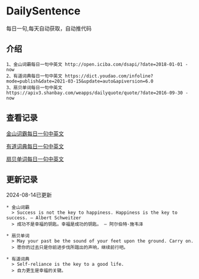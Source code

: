# DailySentence

每日一句,每天自动获取，自动推代码

## 介绍

```
1、金山词霸每日一句中英文 http://open.iciba.com/dsapi/?date=2018-01-01 - now
2、有道词典每日一句中英文 https://dict.youdao.com/infoline?mode=publish&date=2021-03-15&update=auto&apiversion=6.0
3、扇贝单词每日一句中英文 https://apiv3.shanbay.com/weapps/dailyquote/quote/?date=2016-09-30 - now
```

## 查看记录

[金山词霸每日一句中英文](./data/iciba/)

[有道词典每日一句中英文](./data/youdao/)

[扇贝单词每日一句中英文](./data/shanbay/)

## 更新记录
2024-08-14已更新 
```
* 金山词霸
  > Success is not the key to happiness. Happiness is the key to success. — Albert Schweitzer
  > 成功不是幸福的钥匙。幸福是成功的钥匙。 — 阿尔伯特·施韦泽

* 扇贝单词
  > May your past be the sound of your feet upon the ground. Carry on.
  > 愿你的过去只是你前进步伐所踏出的声响，继续前行吧。

* 有道词典
  > Self-reliance is the key to a good life.
  > 自力更生是幸福的关键。

```
